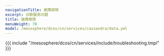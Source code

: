 ```yaml
---
navigationTitle: 故障排除
excerpt: 诊断服务问题
title: 故障排除
menuWeight: 70
model: /mesosphere/dcos/cn/services/cassandra/data.yml
---
```


{{{ include "/mesosphere/dcos/cn/services/include/troubleshooting.tmpl" }}}

